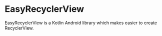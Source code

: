 # EasyRecyclerView
EasyRecyclerView is a Kotlin Android library which makes easier to create RecyclerView.